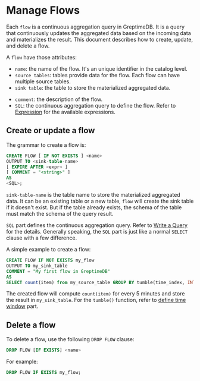 # Manage Flows

Each `flow` is a continuous aggregation query in GreptimeDB. It is a query that continuously updates the aggregated data based on the incoming data and materializes the result. This document describes how to create, update, and delete a flow.

A `flow` have those attributes:
- `name`: the name of the flow. It's an unique identifier in the catalog level.
- `source tables`: tables provide data for the flow. Each flow can have multiple source tables.
- `sink table`: the table to store the materialized aggregated data.
<!-- - `expire after`: the interval to expire the data from the source table. Data after the expiration time will not be used in the flow. -->
- `comment`: the description of the flow.
- `SQL`: the continuous aggregation query to define the flow. Refer to [Expression](./expression.md) for the available expressions.

## Create or update a flow

The grammar to create a flow is:

<!-- ```sql
CREATE [ OR REPLACE ] FLOW [ IF NOT EXISTS ] <name>
OUTPUT TO <sink-table-name>
[ EXPIRE AFTER <expr> ]
[ COMMENT = "<string>" ]
AS 
<SQL>;
``` -->

```sql
CREATE FLOW [ IF NOT EXISTS ] <name>
OUTPUT TO <sink-table-name>
[ EXPIRE AFTER <expr> ]
[ COMMENT = "<string>" ]
AS 
<SQL>;
```

<!-- When `OR REPLACE` is specified, if a flow with the same name already exists, it will be updated to the new one. Notice that this only affects the flow task itself, and both source and sink tables will not be changed. -->

`sink-table-name` is the table name to store the materialized aggregated data. It can be an existing table or a new table, `flow` will create the sink table if it doesn't exist. But if the table already exists, the schema of the table must match the schema of the query result.

<!-- `expire after` is an optional interval to expire the data from the source table. The expiration time is a relative time from the current time (by "current time" we means the physical time of the data arrive the Flow engine). For example, `INTERVAL '1 hour'` means the data **older** than 1 hour from the current time will be expired. Expired data will be dropped directly. -->

`SQL` part defines the continuous aggregation query. Refer to [Write a Query](./query.md) for the details. Generally speaking, the `SQL` part is just like a normal `SELECT` clause with a few difference.

A simple example to create a flow:

<!-- ```sql
CREATE FLOW IF NOT EXISTS my_flow
OUTPUT TO my_sink_table
EXPIRE AFTER INTERVAL '1 hour'
COMMENT = "My first flow in GreptimeDB"
AS
SELECT count(item) from my_source_table GROUP BY tumble(time_index, INTERVAL '5 minutes');
``` -->

```sql
CREATE FLOW IF NOT EXISTS my_flow
OUTPUT TO my_sink_table
COMMENT = "My first flow in GreptimeDB"
AS
SELECT count(item) from my_source_table GROUP BY tumble(time_index, INTERVAL '5 minutes');
```

The created flow will compute `count(item)` for every 5 minutes and store the result in `my_sink_table`. For the `tumble()` function, refer to [define time window](./define-time-window.md) part.

<!-- The created flow will compute `count(item)` for every 5 minutes and store the result in `my_sink_table`. All data comes within 1 hour will be used in the flow. For the `tumble()` function, refer to [define time window](./define-time-window.md) part. -->

## Delete a flow

To delete a flow, use the following `DROP FLOW` clause:

```sql
DROP FLOW [IF EXISTS] <name>
```

For example:

```sql
DROP FLOW IF EXISTS my_flow;
```

